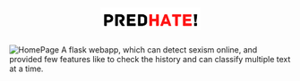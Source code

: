 # <div align="center" style="backgroud-color: white;"><img src="https://raw.githubusercontent.com/human71/predhate/main/static/pred.png" alt="TRAVID" width="180"/></div>

![HomePage](https://raw.githubusercontent.com/human71/predhate/main/static/Screenshot.png)
A flask webapp, which can detect sexism online, and provided few features like to check the history and can classify multiple text at a time.
